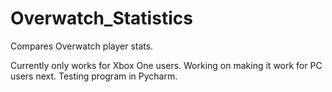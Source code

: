 # Overwatch_Statistics
Compares Overwatch player stats.

Currently only works for Xbox One users.
Working on making it work for PC users next.
Testing program in Pycharm.
